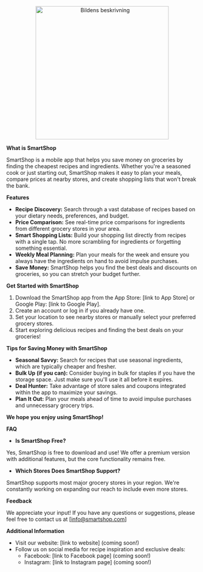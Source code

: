 <p align="center">
    <img width="350" alt="Bildens beskrivning" src="https://github.com/marcusgostasson/Aktivo/assets/143846336/8b85d329-58fc-482a-94d0-07e79a7b9041">
</p>

**What is SmartShop**

SmartShop is a mobile app that helps you save money on groceries by finding the cheapest recipes and ingredients. Whether you're a seasoned cook or just starting out, SmartShop makes it easy to plan your meals, compare prices at nearby stores, and create shopping lists that won't break the bank. 

**Features**

* **Recipe Discovery:** Search through a vast database of recipes based on your dietary needs, preferences, and budget. 
* **Price Comparison:** See real-time price comparisons for ingredients from different grocery stores in your area. 
* **Smart Shopping Lists:** Build your shopping list directly from recipes with a single tap. No more scrambling for ingredients or forgetting something essential.
* **Weekly Meal Planning:**  Plan your meals for the week and ensure you always have the ingredients on hand to avoid impulse purchases.
* **Save Money:** SmartShop helps you find the best deals and discounts on groceries, so you can stretch your budget further.


**Get Started with SmartShop**

1. Download the SmartShop app from the App Store: [link to App Store] or Google Play: [link to Google Play].
2. Create an account or log in if you already have one.
3. Set your location to see nearby stores or manually select your preferred grocery stores.
4. Start exploring delicious recipes and finding the best deals on your groceries!


**Tips for Saving Money with SmartShop**

* **Seasonal Savvy:**  Search for recipes that use seasonal ingredients, which are typically cheaper and fresher.
* **Bulk Up (if you can):**  Consider buying in bulk for staples if you have the storage space. Just make sure you'll use it all before it expires.
* **Deal Hunter:**  Take advantage of store sales and coupons integrated within the app to maximize your savings.
* **Plan It Out:**  Plan your meals ahead of time to avoid impulse purchases and unnecessary grocery trips.

**We hope you enjoy using SmartShop!**

**FAQ**

* **Is SmartShop Free?**

Yes, SmartShop is free to download and use!  We offer a premium version with additional features, but the core functionality remains free.

* **Which Stores Does SmartShop Support?**

SmartShop supports most major grocery stores in your region. We're constantly working on expanding our reach to include even more stores.

**Feedback**

We appreciate your input! If you have any questions or suggestions, please feel free to contact us at [info@smartshop.com]


**Additional Information**

* Visit our website: [link to website] (coming soon!)
* Follow us on social media for recipe inspiration and exclusive deals:
    * Facebook: [link to Facebook page] (coming soon!)
    * Instagram: [link to Instagram page] (coming soon!)
